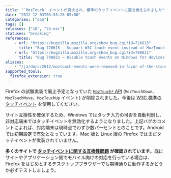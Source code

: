 ```yaml
---
title: "`MozTouch` イベントが廃止され、標準のタッチイベントに置き換えられました"
date: "2012-12-03T03:53:26-05:00"
categories: ["dom"]
tags: []
releases: ["18", "24-esr"]
statuses: "breaking"
references:
    - url: "https://bugzilla.mozilla.org/show_bug.cgi?id=726615"
      title: "Bug 726615 – Support W3C touch event instead of MozTouch event"
    - url: "https://bugzilla.mozilla.org/show_bug.cgi?id=798821"
      title: "Bug 798821 – Disable touch events on Windows for devices that do not support touch input"
aliases:
    - "/ja/docs/2012/moztouch-events-were-removed-in-favor-of-the-standard-touch-events/"
supported_tools:
  firefox_extension: true
---
```

Firefox の試験実装で廃止予定となっていた [`MozTouch*` API](https://developer.mozilla.org/docs/DOM/Touch_events_%28Mozilla_experimental%29) (`MozTouchDown`、`MozTouchMove`、`MozTouchUp` イベント) が削除されました。今後は [W3C 標準のタッチイベント](https://developer.mozilla.org/docs/DOM/Touch_events) を使用してください。

サイト互換性を確保するため、Windows ではタッチ入力の可否を自動判別し、非対応端末ではタッチイベントを無効化するようになりました。上記バグのコメントによれば、対応端末は現時点でわずか数パーセントとのことです。Android では初期設定で有効となっています。Mac 版と Linux 版の Firefox ではまだタッチイベントが実装されていません。

**多くのサイトで [タッチイベントに関する互換性問題](https://bugzilla.mozilla.org/showdependencytree.cgi?id=806805&hide_resolved=1) が確認されています**。既にサイトやアプリケーション側でモバイル向けの対応を行っている場合は、Firefox をはじめとするデスクトップブラウザーでも期待通りに動作するかどうか必ずテストしましょう。
